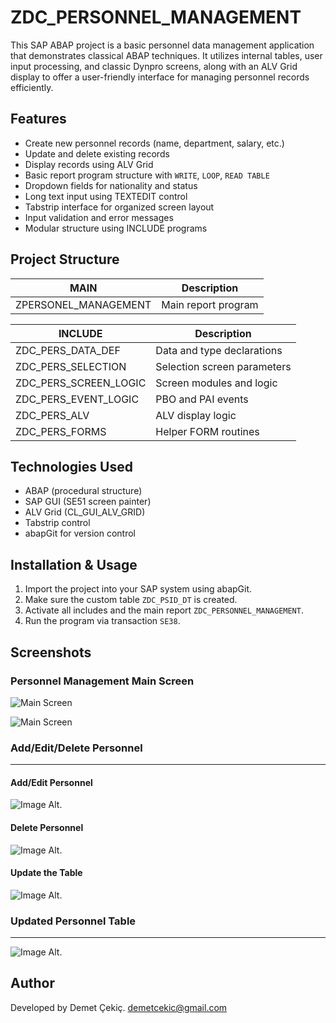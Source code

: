 # ZDC_PERSONNEL_MANAGEMENT

This SAP ABAP project is a basic personnel data management application that demonstrates classical ABAP techniques. It utilizes internal tables, user input processing, and classic Dynpro screens, along with an ALV Grid display to offer a user-friendly interface for managing personnel records efficiently.

## Features

- Create new personnel records (name, department, salary, etc.)
- Update and delete existing records
- Display records using ALV Grid
- Basic report program structure with `WRITE`, `LOOP`, `READ TABLE`
- Dropdown fields for nationality and status
- Long text input using TEXTEDIT control
- Tabstrip interface for organized screen layout
- Input validation and error messages
- Modular structure using INCLUDE programs

## Project Structure

| MAIN                     | Description                            |
|--------------------------|----------------------------------------|
| ZPERSONEL_MANAGEMENT     | Main report program                    |

| INCLUDE                  | Description                            |
|--------------------------|----------------------------------------|
| ZDC_PERS_DATA_DEF        | Data and type declarations             |
| ZDC_PERS_SELECTION       | Selection screen parameters            |
| ZDC_PERS_SCREEN_LOGIC    | Screen modules and logic               |
| ZDC_PERS_EVENT_LOGIC     | PBO and PAI events                     |
| ZDC_PERS_ALV             | ALV display logic                      |
| ZDC_PERS_FORMS           | Helper FORM routines                   |

## Technologies Used

- ABAP (procedural structure)
- SAP GUI (SE51 screen painter)
- ALV Grid (CL_GUI_ALV_GRID)
- Tabstrip control
- abapGit for version control

## Installation & Usage

1. Import the project into your SAP system using abapGit.
2. Make sure the custom table `ZDC_PSID_DT` is created.
3. Activate all includes and the main report `ZDC_PERSONNEL_MANAGEMENT`.
4. Run the program via transaction `SE38`.


## Screenshots

### Personnel Management Main Screen

![Main Screen](https://github.com/DemetCekic/ABAP-Personnel_Management01/blob/main/IM01_Main_Scrn.jpg?raw=true)

![Main Screen](https://github.com/DemetCekic/ABAP-Personnel_Management01/blob/main/IM02_Main_Screen_SE51.jpg?raw=true)
 

### Add/Edit/Delete Personnel
---
#### Add/Edit Personnel
![Image Alt](https://github.com/DemetCekic/ABAP-Personnel_Management01/blob/main/IM03_Add_Personnel.jpg?raw=true).


#### Delete Personnel
![Image Alt](https://github.com/DemetCekic/ABAP-Personnel_Management01/blob/main/IM04_Del_Personnel.jpg?raw=true).


#### Update the Table 
![Image Alt](https://github.com/DemetCekic/ABAP-Personnel_Management01/blob/main/IM05_Updated_Pers_Table.jpg?raw=true).


### Updated Personnel Table
---
![Image Alt](https://github.com/DemetCekic/ABAP-Personnel_Management01/blob/main/IM06_Persnnel_Table.jpg?raw=true).


## Author

Developed by Demet Çekiç.
demetcekic@gmail.com 
